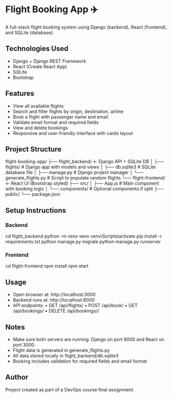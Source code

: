 # Flight Booking App ✈️
A full-stack flight booking system using Django (backend), React (frontend), and SQLite (database).

## Technologies Used
- Django + Django REST Framework
- React (Create React App)
- SQLite
- Bootstrap

## Features
- View all available flights
- Search and filter flights by origin, destination, airline
- Book a flight with passenger name and email
- Validate email format and required fields
- View and delete bookings
- Responsive and user-friendly interface with cards layout

## Project Structure
flight-booking-app/
├── flight_backend/      ← Django API + SQLite DB
│   ├── flights/                # Django app with models and views
│   ├── db.sqlite3              # SQLite database file
│   ├── manage.py               # Django project manager
│   └── generate_flights.py     # Script to populate random flights
└── flight-frontend/     ← React UI (Bootstrap styled)
    ├── src/
    │   ├── App.js              # Main component with booking logic
    │   └── components/         # Optional components if split
    ├── public/
    └── package.json

## Setup Instructions

### Backend
cd flight_backend
python -m venv venv
venv\Scripts\activate
pip install -r requirements.txt
python manage.py migrate
python manage.py runserver

### Frontend
cd flight-frontend
npm install
npm start

## Usage
- Open browser at: http://localhost:3000
- Backend runs at: http://localhost:8000
- API endpoints:
  • GET /api/flights/
  • POST /api/book/
  • GET /api/bookings/
  • DELETE /api/bookings/<id>/

## Notes
- Make sure both servers are running: Django on port 8000 and React on port 3000.
- Flight data is generated in generate_flights.py
- All data stored locally in flight_backend/db.sqlite3
- Booking includes validation for required fields and email format

## Author
Project created as part of a DevOps course final assignment.
